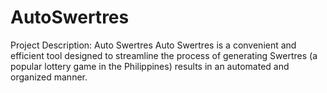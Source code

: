 # AutoSwertres
 Project Description: Auto Swertres  Auto Swertres is a convenient and efficient tool designed to streamline the process of generating Swertres (a popular lottery game in the Philippines) results in an automated and organized manner.
